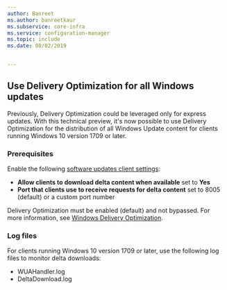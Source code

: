 ```yaml
---
author: Banreet
ms.author: banreetkaur
ms.subservice: core-infra
ms.service: configuration-manager
ms.topic: include
ms.date: 08/02/2019


---
```

<!--4699118, 4685210--->

## Use Delivery Optimization for all Windows updates

Previously, Delivery Optimization could be leveraged only for express updates. With this technical preview, it's now possible to use Delivery Optimization for the distribution of all Windows Update content for clients running Windows 10 version 1709 or later.

### Prerequisites

Enable the following [software updates client settings](../../../../clients/deploy/about-client-settings.md#software-updates):

- **Allow clients to download delta content when available** set to **Yes**
- **Port that clients use to receive requests for delta content** set to 8005 (default) or a custom port number

Delivery Optimization must be enabled (default) and not bypassed. For more information, see [Windows Delivery Optimization](../../../../../sum/deploy-use/optimize-windows-10-update-delivery.md#windows-delivery-optimization).

### Log files

For clients running Windows 10 version 1709 or later, use the following log files to monitor delta downloads:

- WUAHandler.log
- DeltaDownload.log
